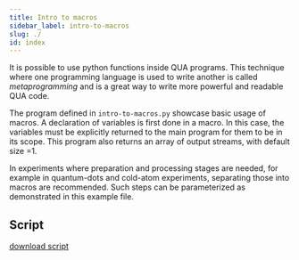 ```yaml
---
title: Intro to macros
sidebar_label: intro-to-macros
slug: ./
id: index
---
```


It is possible to use python functions inside QUA programs. This technique where one 
programming language is used to write another is called _metaprogramming_ and is a great way 
to write more powerful and readable QUA code. 

The program defined in `intro-to-macros.py` showcase basic usage of macros. 
A declaration of variables is first done in a macro. In this case, the variables must 
be explicitly returned to the main program for them to be in its scope. 
This program also returns an array of output streams, with default size =1. 

In experiments where preparation and processing stages are needed, for example in quantum-dots 
and cold-atom experiments, separating those into macros are recommended. Such steps can be parameterized
as demonstrated in this example file.

## Script

[download script](intro-to-macros.py)
